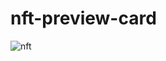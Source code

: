 # nft-preview-card
![nft](https://user-images.githubusercontent.com/46719107/160965914-6d87237e-c356-43cd-b43a-8a69e30f035c.png)


